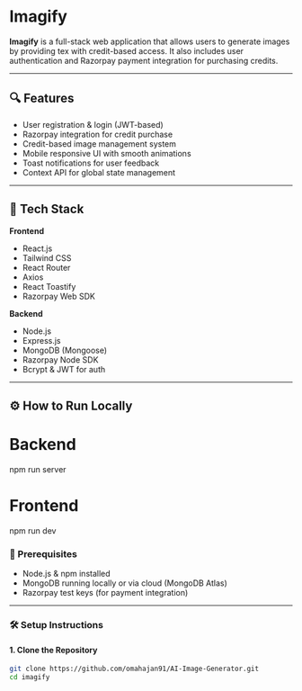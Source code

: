 # Imagify

**Imagify** is a full-stack web application that allows users to generate images by providing tex with credit-based access. It also includes user authentication and Razorpay payment integration for purchasing credits.

---

## 🔍 Features

- User registration & login (JWT-based)
- Razorpay integration for credit purchase
- Credit-based image management system
- Mobile responsive UI with smooth animations
- Toast notifications for user feedback
- Context API for global state management

---

## 🚀 Tech Stack

**Frontend**  
- React.js  
- Tailwind CSS  
- React Router  
- Axios  
- React Toastify  
- Razorpay Web SDK

**Backend**  
- Node.js  
- Express.js  
- MongoDB (Mongoose)  
- Razorpay Node SDK  
- Bcrypt & JWT for auth

---

## ⚙️ How to Run Locally

# Backend
npm run server

# Frontend
npm run dev

### 🔧 Prerequisites

- Node.js & npm installed
- MongoDB running locally or via cloud (MongoDB Atlas)
- Razorpay test keys (for payment integration)

---

### 🛠️ Setup Instructions

#### 1. Clone the Repository

```bash
git clone https://github.com/omahajan91/AI-Image-Generator.git
cd imagify
